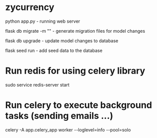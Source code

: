 # zycurrency

python app.py - running web server

flask db migrate -m "" - generate migration files for model changes

flask db upgrade - update model changes to database

flask seed run - add seed data to the database

#  Run redis for using celery library
sudo service redis-server start
#  Run celery to execute background tasks (sending emails ...)
celery -A app.celery_app  worker --loglevel=info --pool=solo
